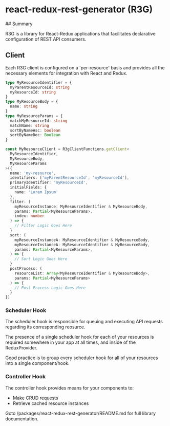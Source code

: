 # react-redux-rest-generator (R3G)

## Summary

R3G is a library for React-Redux applications that facilitates declarative configuration of REST API consumers.


## Client

Each R3G client is configured on a 'per-resource' basis and provides all the necessary elements for integration with React and Redux.

```ts
type MyResourceIdentifier = {
  myParentResourceId: string
  myResourceId: string
}
type MyResourceBody = {
  name: string
}
type MyResourceParams = {
  matchMyResourceId: string
  matchName: string
  sortByNameAsc: boolean
  sortByNameDec: Boolean
}

const MyResourceClient = R3gClientFunctions.getClient<
  MyResourceIdentifier,
  MyResourceBody,
  MyResourceParams
>({
  name: 'my-resource',
  identifiers: ['myParentResourceId', 'myResourceId'],
  primaryIdentifier: 'myResourceId',
  initialFields: {
    name: 'Lorem Ipsum'
  },
  filter: (
    myResourceInstance: MyResourceIdentifier & MyResourceBody,
    params: Partial<MyResourceParams>,
    index: number
  ) => {
    // Filter Logic Goes Here
  }
  sort: (
    myResourceInstanceA: MyResourceIdentifier & MyResourceBody,
    myResourceInstanceA: MyResourceIdentifier & MyResourceBody,
    params: Partial<MyResourceParams>,
  ) => {
    // Sort Logic Goes Here
  }
  postProcess: (
    resourceList: Array<MyResourceIdentifier & MyResourceBody>,
    params: Partial<MyResourceParams>
  ) => {
    // Post Process Logic Goes Here
  }
})
```

### Scheduler Hook

The scheduler hook is responsible for queuing and executing API requests regarding its corresponding reosurce.

The presence of a single scheduler hook for each of your resources is required somewhere in your app at all times, and inside of the ReduxProvider.

Good practice is to group every scheduler hook for all of your resources into a single component/hook.

### Controller Hook

The controller hook provides means for your components to:
- Make CRUD requests
- Retrieve cached resource instances



Goto /packages/react-redux-rest-generator/README.md for full library documentation.
